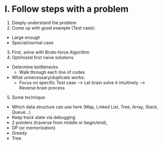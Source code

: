 # I. Follow steps with a problem

1. Deeply understand the problem
2. Come up with good example (Test case):

- Large enough
- Special/normal case

3. First, solve with Brute-force Algorithm
4. Optimized first naive solutions

- Determine bottlenecks
  - Walk through each line of codes
- What unnecessary/duplicate works:
  - Focus on specific Test case --> Let brain solve it intuitively --> Reverse brain process

5. Some technique

- Which data structure can use here (Map, Linked List, Tree, Array, Stack, Queue...)
- Keep track state via debugging
- 2 pointers (traverse from middle or begin/end),
- DP (or memorization)
- Greedy
- Tree

